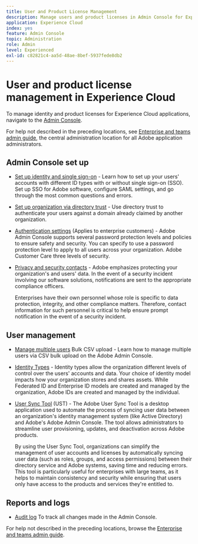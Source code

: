 ```yaml
---
title: User and Product License Management 
description: Manage users and product licenses in Admin Console for Experience Cloud applications.
application: Experience Cloud
index: yes
feature: Admin Console
topic: Administration
role: Admin
level: Experienced
exl-id: c82821c4-aa5d-48ae-8bef-5937fede8db2
---
```

# User and product license management in Experience Cloud

To manage identity and product licenses for Experience Cloud applications, navigate to the [Admin Console](https://adminconsole.adobe.com/enterprise/).

<!-- This page helps you find Experience Cloud application-specific topics.

>[!IMPORTANT]
>
>For general identity management help applicable to all Adobe applications, see the [Enterprise and teams admin guide](https://helpx.adobe.com/enterprise/admin-guide.html).

| Application | Link to resource|
| ------- | ------- |
|[Analytics](https://experienceleague.adobe.com/en/docs/analytics/admin/admin-console/home) <p>[Customer Journey Analytics](https://experienceleague.adobe.com/en/docs/analytics-platform/using/cja-workspace/workspace-faq/frequently-asked-questions-analysis-workspace) |
| [Audience Manager](https://experienceleague.adobe.com/en/docs/audience-manager/user-guide/features/administration/admin-console-migration) |
|[Campaign v8](https://experienceleague.adobe.com/en/docs/campaign/campaign-v8/admin/permissions/gs-permissions) |
| [Campaign Standard](https://experienceleague.adobe.com/en/docs/campaign-web/acs-to-ac/user-management-acs) |
| [Commerce](https://experienceleague.adobe.com/en/docs/commerce-admin/start/admin/ims/adobe-ims-config) |
| [Dynamic Media Classic](https://experienceleague.adobe.com/en/docs/dynamic-media-classic/using/setup/administration-setup#user_administration) |
| [Experience Manager as a Cloud Service](https://experienceleague.adobe.com/en/docs/experience-manager-cloud-service/content/onboarding/journey/admin-console) |
| [Experience Platform](https://experienceleague.adobe.com/en/docs/experience-platform/access-control/ui/overview) <p>[Data Collection](https://experienceleague.adobe.com/en/docs/experience-platform/collection/permissions)|
|[GenStudio for Performance Marketing](https://experienceleague.adobe.com/en/docs/genstudio-for-performance-marketing/user-guide/intro/product-provisioning) |
| [Journey Optimizer](https://experienceleague.adobe.com/en/docs/journey-optimizer/using/access-control/permissions) |
| [Journey Optimizer B2B Edition](https://experienceleague.adobe.com/en/docs/journey-optimizer-b2b/user/admin/user-management) |
|[Journey Orchestration](https://experienceleague.adobe.com/en/docs/journeys/using/starting-with-journeys/access-management) |
| [Marketo Engage](https://experienceleague.adobe.com/en/docs/marketo/using/product-docs/administration/marketo-with-adobe-identity/subscription-and-user-migration/understanding-marketo-subscription-and-user-migration-to-the-adobe-admin-console) |
| [Marketo Measure](https://experienceleague.adobe.com/en/docs/marketo-measure/using/configuration-and-setup/getting-started-with-marketo-measure/adobe-admin-console-setup) |
| [Mix Modeler](https://experienceleague.adobe.com/en/docs/mix-modeler/using/data-governance/access-controls) |
| [Adobe Pass](https://experienceleague.adobe.com/en/docs/pass/aiq-help/get-started) |
| [Target](https://experienceleague.adobe.com/en/docs/target/using/administer/start-target) |
| [Workfront](https://experienceleague.adobe.com/en/docs/workfront/using/administration-and-setup/add-users/create-manage-users/admin-console) | -->

<!-- 
| Application | Link to resource|
| ------- | ------- |
|  [!DNL Analytics] <p>Customer Journey Analytics| [Analytics in the Adobe Admin Console overview](https://experienceleague.adobe.com/en/docs/analytics/admin/admin-console/home) <p>[Administration requirements](https://experienceleague.adobe.com/en/docs/analytics-platform/using/cja-workspace/workspace-faq/frequently-asked-questions-analysis-workspace) |
| [!DNL Audience Manager] | [Audience Manager user migration to Admin Console](https://experienceleague.adobe.com/en/docs/audience-manager/user-guide/features/administration/admin-console-migration) |
| [!DNL Campaign] v8 |  [Get started with permissions](https://experienceleague.adobe.com/en/docs/campaign/campaign-v8/admin/permissions/gs-permissions) |
| [!DNL Campaign Standard] to [!DNL Campaign v8] | [User access management from Campaign Standard to Campaign V8](https://experienceleague.adobe.com/en/docs/campaign-web/acs-to-ac/user-management-acs) |
| [!DNL Commerce] | [Configure the Commerce Admin Integration with Adobe ID](https://experienceleague.adobe.com/en/docs/commerce-admin/start/admin/ims/adobe-ims-config) |
| [!DNL Dynamic Media Classic] | [Administration setup](https://experienceleague.adobe.com/en/docs/dynamic-media-classic/using/setup/administration-setup#user_administration) |
| [!DNL Experience Manager as a Cloud Service] |  [Accessing the Admin Console](https://experienceleague.adobe.com/en/docs/experience-manager-cloud-service/content/onboarding/journey/admin-console) |
| [!DNL Experience Platform] <p>[!DNL Data Collection] | [Access control UI overview](https://experienceleague.adobe.com/en/docs/experience-platform/access-control/ui/overview) <p>[Permission management for data collection in Experience Platform](https://experienceleague.adobe.com/en/docs/experience-platform/collection/permissions)|
| [!DNL GenStudio for Performance Marketing] | [Provision Adobe GenStudio for Performance Marketing](https://experienceleague.adobe.com/en/docs/genstudio-for-performance-marketing/user-guide/intro/product-provisioning) |
| [!DNL Journey Optimizer] | [Manage users and roles](https://experienceleague.adobe.com/en/docs/journey-optimizer/using/access-control/permissions) |
| [!DNL Journey Optimizer B2B Edition] | [User management](https://experienceleague.adobe.com/en/docs/journey-optimizer-b2b/user/admin/user-management) |
|[!DNL  Journey Orchestration] | [Access management](https://experienceleague.adobe.com/en/docs/journeys/using/starting-with-journeys/access-management) |
| [!DNL Marketo Engage] | [Understanding Marketo Subscription and User Migration to the Adobe Admin Console](https://experienceleague.adobe.com/en/docs/marketo/using/product-docs/administration/marketo-with-adobe-identity/subscription-and-user-migration/understanding-marketo-subscription-and-user-migration-to-the-adobe-admin-console) |
| [!DNL Marketo Measure] | [Adobe Admin Console Setup](https://experienceleague.adobe.com/en/docs/marketo-measure/using/configuration-and-setup/getting-started-with-marketo-measure/adobe-admin-console-setup) |
| [!DNL Mix Modeler] | [Access controls](https://experienceleague.adobe.com/en/docs/mix-modeler/using/data-governance/access-controls) |
| [!DNL Pass] | [Get started with Account IQ](https://experienceleague.adobe.com/en/docs/pass/aiq-help/get-started) |
| [!DNL Target] | [Administrator first steps](https://experienceleague.adobe.com/en/docs/target/using/administer/start-target) <p> [User management](https://experienceleague.adobe.com/en/docs/target/using/administer/manage-users/user-management) |
| [!DNL Workfront] | [Manage users in the Adobe Admin Console](https://experienceleague.adobe.com/en/docs/workfront/using/administration-and-setup/add-users/create-manage-users/admin-console) | -->

For help not described in the preceding locations, see [Enterprise and teams admin guide](https://helpx.adobe.com/enterprise/admin-guide.html), the central administration location for all Adobe application administrators.

## Admin Console set up 

* [Set up identity and single sign-on](https://helpx.adobe.com/enterprise/using/set-up-identity.html) - Learn how to set up your users' accounts with different ID types with or without single sign-on (SSO). Set up SSO for Adobe software, configure SAML settings, and go through the most common questions and errors.

* [Set up organization via directory trust](https://helpx.adobe.com/enterprise/using/directory-trust.html) - Use directory trust to authenticate your users against a domain already claimed by another organization.    

* [Authentication settings](https://helpx.adobe.com/enterprise/using/authentication-settings.html) (Applies to enterprise customers) - Adobe Admin Console supports several password protection levels and policies to ensure safety and security. You can specify to use a password protection level to apply to all users across your organization. Adobe Customer Care three levels of security.    

* [Privacy and security contacts](https://helpx.adobe.com/enterprise/using/security-contacts.html) - Adobe emphasizes protecting your organization's and users' data. In the event of a security incident involving our software solutions, notifications are sent to the appropriate compliance officers. 

  Enterprises have their own personnel whose role is specific to data protection, integrity, and other compliance matters. Therefore, contact information for such personnel is critical to help ensure prompt notification in the event of a security incident.    

## User management

* [Manage multiple users](https://helpx.adobe.com/enterprise/using/bulk-upload-users.html) Bulk CSV upload - Learn how to manage multiple users via CSV bulk upload on the Adobe Admin Console.    

* [Identity Types](https://helpx.adobe.com/enterprise/using/identity.html) - Identity types allow the organization different levels of control over the users' accounts and data. Your choice of identity model impacts how your organization stores and shares assets. While Federated ID and Enterprise ID models are created and managed by the organization, Adobe IDs are created and managed by the individual.    

* [User Sync Tool](https://helpx.adobe.com/enterprise/using/user-sync.html) (UST) - The Adobe User Sync Tool is a desktop application used to automate the process of syncing user data between an organization's identity management system (like Active Directory) and Adobe's Adobe Admin Console. The tool allows administrators to streamline user provisioning, updates, and deactivation across Adobe products. 

  By using the User Sync Tool, organizations can simplify the management of user accounts and licenses by automatically syncing user data (such as roles, groups, and access permissions) between their directory service and Adobe systems, saving time and reducing errors. This tool is particularly useful for enterprises with large teams, as it helps to maintain consistency and security while ensuring that users only have access to the products and services they're entitled to.

## Reports and logs

* [Audit log](https://helpx.adobe.com/enterprise/using/audit-logs.html) To track all changes made in the Admin Console.

For help not described in the preceding locations, browse the [Enterprise and teams admin guide](https://helpx.adobe.com/enterprise/admin-guide.html).
